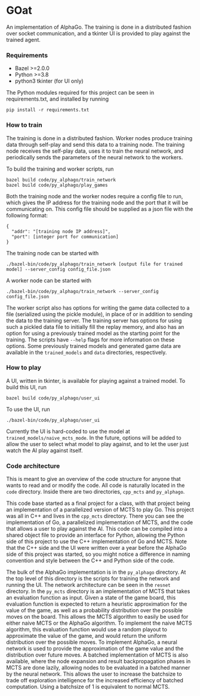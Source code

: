# GOat
An implementation of AlphaGo. The training is done in a distributed fashion over socket communication, and a tkinter UI is provided to play against the trained agent.


### Requirements
- Bazel >=2.0.0
- Python >=3.8
- python3 tkinter (for UI only)

The Python modules required for this project can be seen in requirements.txt, and installed by running 

```pip install -r requirements.txt```

### How to train
The training is done in a distributed fashion. Worker nodes produce training data through self-play and send this data to a training node. The training node receives the self-play data, uses it to train the neural network, and periodically sends the parameters of the neural network to the workers.

To build the training and worker scripts, run
```
bazel build code/py_alphago/train_network
bazel build code/py_alphago/play_games
```

Both the training node and the worker nodes require a config file to run, which gives the IP address for the training node and the port that it will be communicating on. This config file should be supplied as a json file with the following format:
```
{
  "addr": "[training node IP address]",
  "port": [integer port for communication]
}
```

The training node can be started with
```
./bazel-bin/code/py_alphago/train_network [output file for trained model] --server_config config_file.json
```

A worker node can be started with
```
./bazel-bin/code/py_alphago/train_network --server_config config_file.json
```

The worker script also has options for writing the game data collected to a file (serialized using the pickle module), in place of or in addition to sending the data to the training server. The training server has options for using such a pickled data file to initially fill the replay memory, and also has an option for using a previously trained model as the starting point for the training. The scripts have ```--help``` flags for more information on these options. Some previously trained models and generated game data are available in the ```trained_models``` and ```data``` directories, respectively.

### How to play
A UI, written in tkinter, is available for playing against a trained model. To build this UI, run
```
bazel build code/py_alphago/user_ui
```

To use the UI, run
```
./bazel-bin/code/py_alphago/user_ui
```
Currently the UI is hard-coded to use the model at ```trained_models/naive_mcts_mode```. In the future, options will be added to allow the user to select what model to play against, and to let the user just watch the AI play against itself.

### Code architecture
This is meant to give an overview of the code structure for anyone that wants to read and or modify the code. All code is naturally located in the ```code``` directory. Inside there are two directories, ```cpp_mcts``` and ```py_alphago```.

This code base started as a final project for a class, with that project being an implementation of a parallelized version of MCTS to play Go. This project was all in C++ and lives in the ```cpp_mcts``` directory. There you can see the implementation of Go, a parallelized implementation of MCTS, and the code that allows a user to play against the AI. This code can be compiled into a shared object file to provide an interface for Python, allowing the Python side of this project to use the C++ implementation of Go and MCTS. Note that the C++ side and the UI were written over a year before the AlphaGo side of this project was started, so you might notice a difference in naming convention and style between the C++ and Python side of the code.

The bulk of the AlphaGo implementation is in the ```py_alphago``` directory. At the top level of this directory is the scripts for training the network and running the UI. The network architecture can be seen in the ```resnet``` directory. In the ```py_mcts``` directory is an implementation of MCTS that takes an evaluation function as input. Given a state of the game board, this evaluation function is expected to return a heuristic approximation for the value of the game, as well as a probability distribution over the possible moves on the board. This allows the MCTS algorithm to easily be used for either naive MCTS or the AlphaGo algorithm. To implement the naive MCTS algorithm, this evaluation function would use a random playout to approximate the value of the game, and would return the uniform distribution over the possible moves. To implement AlphaGo, a neural network is used to provide the approximation of the game value and the distribution over future moves. A batched implementation of MCTS is also available, where the node expansion and result backpropagation phases in MCTS are done lazily, allowing nodes to be evaluated in a batched manner by the neural network. This allows the user to increase the batchsize to trade off exploration intelligence for the increased efficiency of batched computation. Using a batchsize of 1 is equivalent to normal MCTS.
